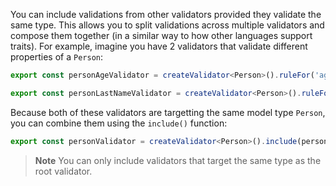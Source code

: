 You can include validations from other validators provided they validate the same type. This allows you to split validations across multiple validators and compose them together (in a similar way to how other languages support traits). For example, imagine you have 2 validators that validate different properties of a `Person`:

```typescript
export const personAgeValidator = createValidator<Person>().ruleFor('age', greaterThanOrEquals(18));

export const personLastNameValidator = createValidator<Person>().ruleFor('lastName', notNull());
```

Because both of these validators are targetting the same model type `Person`, you can combine them using the `include()` function:

```typescript
export const personValidator = createValidator<Person>().include(personAgeValidator).include(personLastNameValidator);
```

> **Note**
> You can only include validators that target the same type as the root validator.
